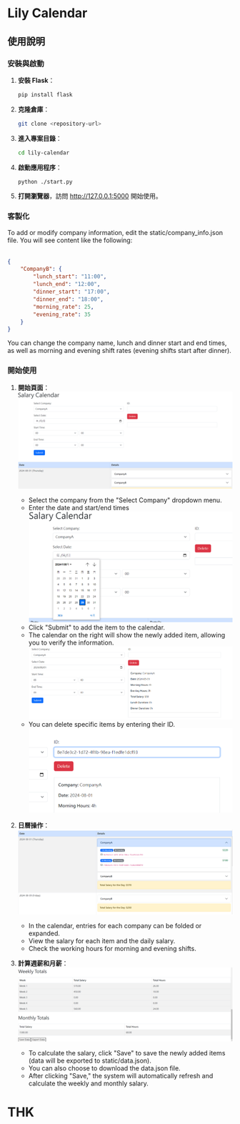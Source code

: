 # Lily Calendar

## 使用說明

### 安裝與啟動

1. **安裝 Flask**：
   ```bash
   pip install flask
   ```

2. **克隆倉庫**：
    ```bash
   git clone <repository-url>
   ```

3. **進入專案目錄**：
    ```bash
   cd lily-calendar
   ```

4. **啟動應用程序**：
    ```bash
   python ./start.py
   ```

5. **打開瀏覽器**，訪問 http://127.0.0.1:5000 開始使用。

### 客製化
To add or modify company information, edit the static/company_info.json file. You will see content like the following:

```json

{
    "CompanyB": {
        "lunch_start": "11:00",
        "lunch_end": "12:00",
        "dinner_start": "17:00",
        "dinner_end": "18:00",
        "morning_rate": 25,
        "evening_rate": 35
    }
}
```
You can change the company name, lunch and dinner start and end times, as well as morning and evening shift rates (evening shifts start after dinner).

### 開始使用

1. **開始頁面**：
   ![開始頁面](images/add_dele.png)
   - Select the company from the "Select Company" dropdown menu.
   - Enter the date and start/end times
   ![輸入時間](images/submit_date.png)
   - Click "Submit" to add the item to the calendar.
   - The calendar on the right will show the newly added item, allowing you to verify the information.
   ![確認訊息](images/submit_after.png)
   - You can delete specific items by entering their ID.
    ![刪除](images/submit_dele_1.png)

2. **日曆操作**：
    ![日曆](images/calendar_1.png)
   - In the calendar, entries for each company can be folded or expanded.
   - View the salary for each item and the daily salary.
   - Check the working hours for morning and evening shifts.

3. **計算週薪和月薪**：
   ![計算區間](images/calulate_1.png)
   - To calculate the salary, click "Save" to save the newly added items (data will be exported to static/data.json).
   - You can also choose to download the data.json file.
   - After clicking "Save," the system will automatically refresh and calculate the weekly and monthly salary.

# THK
